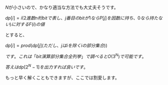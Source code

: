 $N$が小さいので、かなり適当な方法でも大丈夫そうです。

$dp[i] = i(2進数n桁bitで表し、j番目のbitが1ならP[j]を因数に持ち、0なら持たない)に対するF(i)の値$

とすると、

$dp[i] = prod(dp[j] (ただし、jはiを除くiの部分集合))$


$です。これは「bit演算　部分集合全列挙」で調べるとO(3^N)で可能です。$

$答えはdp[2^N - 1]を出力すれば良いです。$

もっと早く解くこともできますが、ここでは割愛します。